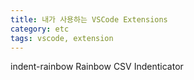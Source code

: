 ```yaml
---
title: 내가 사용하는 VSCode Extensions
category: etc
tags: vscode, extension
---
```


indent-rainbow
Rainbow CSV
Indenticator
